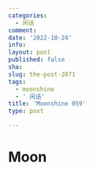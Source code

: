 ```yaml
---
categories:
  - 闲话
comment: 
date: '2022-10-24'
info: 
layout: post
published: false
sha: 
slug: the-post-2071
tags:
  - moonshine
  - ' 闲话'
title: 'Moonshine 059'
type: post

---
```

# Moon